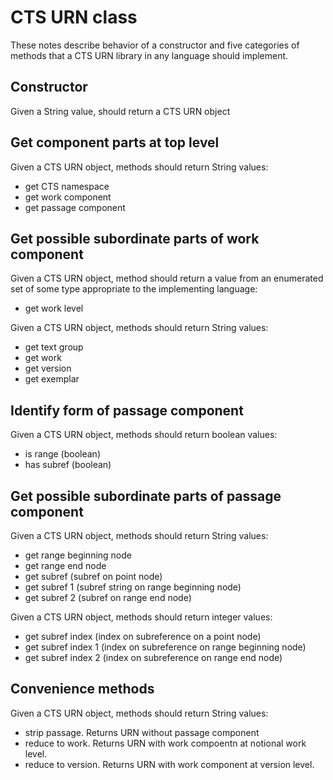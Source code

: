 # CTS URN class

These notes describe behavior of a constructor and five categories of methods that a CTS URN library
in any language should implement.



## Constructor ##

Given a String value, should return a CTS URN object

## Get component parts at top level

Given a CTS URN object, methods should return String values:

- get CTS namespace
- get work component
- get passage component

## Get possible subordinate parts of work component

Given a CTS URN object, method should return a value from an enumerated set
of some type appropriate to the implementing language:

- get work level

Given a CTS URN object, methods should return String values:

- get text group
- get work
- get version
- get exemplar

## Identify form of passage component

Given a CTS URN object, methods should return boolean values:

- is range (boolean)
- has subref (boolean)

## Get possible subordinate parts of passage component
 
Given a CTS URN object, methods should return String values:

- get range beginning node
- get range end node
- get subref (subref on point node)
- get subref 1 (subref string on range beginning node)
- get subref 2 (subref on range end node)


Given a CTS URN object, methods should return integer values:

- get subref index (index on subreference on a point node)
- get subref index 1  (index on subreference on range beginning node)
- get subref index 2  (index on subreference on range end node)



## Convenience methods

Given a CTS URN object, methods should return String values:

- strip passage. Returns URN without passage component
- reduce to work. Returns URN with work compoentn at notional work level.
- reduce to version. Returns URN with work component at version level.
